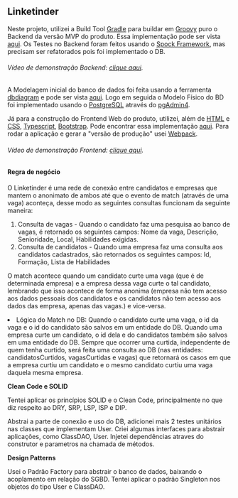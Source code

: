 <h2>Linketinder</h2>

<p>
Neste projeto, utilizei a Build Tool <a href="https://gradle.org/">Gradle</a> para buildar em <a href="https://groovy-lang.org/">Groovy</a> puro o
Backend da versão MVP do produto. Essa implementação pode ser vista <a href="https://github.com/jgmarquesm/Linketinder/tree/main/BackendGradle">aqui</a>.
Os Testes no Backend foram feitos usando o <a href="https://spockframework.org/">Spock Framework</a>, mas precisam ser refatorados pois foi implementado
o DB.
</p>
<h6>Vídeo de demonstração Backend: <a href="https://www.linkedin.com/feed/update/urn:li:activity:6984985060189847552/">clique aqui</a>.</h6>

<p>
A Modelagem inicial do banco de dados foi feita usando a ferramenta <a href="https://dbdiagram.io/home">dbdiagram</a> e pode ser vista <a
href="https://github.com/jgmarquesm/Linketinder/tree/main/BackendGradle/SQL/">aqui</a>.
Logo em seguida o Modelo Físico do BD foi implementado usando o <a href="https://www.postgresql.org/">PostgreSQL</a> através do <a
href="https://www.pgadmin.org/">pgAdmin4</a>.
</p>

<p>
Já para a construção do Frontend Web do produto, utilizei, além de <a href="https://developer.mozilla.org/en-US/docs/Web/HTML">HTML</a> e <a
href="https://developer.mozilla.org/en-US/docs/Web/CSS">CSS</a>, <a href="https://www.typescriptlang.org/">Typescript</a>, <a
href="https://getbootstrap.com/">Bootstrap</a>.
Pode encontrar essa implementação <a href="https://github.com/jgmarquesm/Linketinder/tree/main/Frontend">aqui</a>.
Para rodar a aplicação e gerar a "versão de produção" usei <a href="https://webpack.js.org/">Webpack</a>.
</p>
<h6>Vídeo de demonstração Frontend: <a href="https://www.linkedin.com/feed/update/urn:li:ugcPost:6983311599298097152/">clique aqui</a>.</h6>


<h4>Regra de negócio</h4>
<p>
O Linketinder é uma rede de conexão entre candidatos e empresas que mantem o anonimato de ambos até que o evento de match (através de uma vaga) aconteça,
desse modo as seguintes consultas funcionam da seguinte maneira:
<ol>
  <li>Consulta de vagas - Quando o candidato faz uma pesquisa ao banco de vagas, é retornado os seguintes campos: Nome da vaga, Descrição, Senioridade,
  Local, Habilidades exigidas.</li>
  <li>Consulta de candidatos - Quando uma empresa faz uma consulta aos candidatos cadastrados, são retornados os seguintes campos: Id, Formação,
  Lista de Habilidades</li>
</ol>

O match acontece quando um candidato curte uma vaga (que é de determinada empresa) e a empresa dessa vaga curte o tal candidato, lembrando que isso
acontece de forma anonima (empresa não tem acesso aos dados pessoais dos candidatos e os candidatos não tem acesso aos dados das empresa, apenas das
vagas.) e vice-versa.
<br>
<li>Lógica do Match no DB: Quando o candidato curte uma vaga, o id da vaga e o id do candidato são salvos em um entidade do DB. Quando uma empresa curte
um candidato, o id dela e do candidatos também são salvos em uma entidade do DB. Sempre que ocorrer uma curtida, independente de quem tenha curtido, será
feita uma consulta ao DB (nas entidades: candidatosCurtidos, vagasCurtidas e vagas) que retornará os casos em que a empresa curtiu um candidato e o mesmo
candidato curtiu uma vaga daquela mesma empresa.</li>
</p>

<strong>Clean Code e SOLID</strong>
<p>Tentei aplicar os princípios SOLID e o Clean Code, principalmente no que diz respeito ao DRY, SRP, LSP, ISP e DIP.</p>
<p>Abstrai a parte de conexão e uso do DB, adicionei mais 2 testes unitários nas classes que implementam User. Criei algumas interfaces para abstrair aplicações, como ClassDAO, User. Injetei dependências atraves do construtor e parametros na chamada de métodos.</p>
<strong>Design Patterns</strong>
<p>Usei o Padrão Factory para abstrair o banco de dados, baixando o acoplamento em relação do SGBD. Tentei aplicar o padrão Singleton nos objetos do tipo User e ClassDAO.</p>
